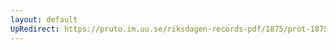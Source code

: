 ```yaml
---
layout: default
UpRedirect: https://pruto.im.uu.se/riksdagen-records-pdf/1875/prot-1875--fk--017/prot-1875--fk--017_010.pdf
---
```

